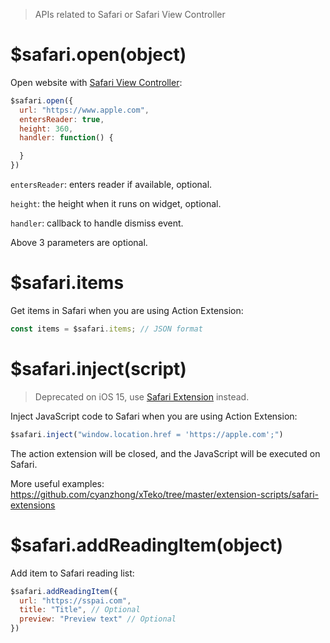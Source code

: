 > APIs related to Safari or Safari View Controller

# $safari.open(object)

Open website with [Safari View Controller](https://developer.apple.com/documentation/safariservices/sfsafariviewcontroller):

```js
$safari.open({
  url: "https://www.apple.com",
  entersReader: true,
  height: 360,
  handler: function() {

  }
})
```

`entersReader`: enters reader if available, optional.

`height`: the height when it runs on widget, optional.

`handler`: callback to handle dismiss event.

Above 3 parameters are optional.

# $safari.items

Get items in Safari when you are using Action Extension:

```js
const items = $safari.items; // JSON format
```

# $safari.inject(script)

> Deprecated on iOS 15, use [Safari Extension](en/safari-extension/intro.md) instead.

Inject JavaScript code to Safari when you are using Action Extension:

```js
$safari.inject("window.location.href = 'https://apple.com';")
```

The action extension will be closed, and the JavaScript will be executed on Safari.

More useful examples: https://github.com/cyanzhong/xTeko/tree/master/extension-scripts/safari-extensions

# $safari.addReadingItem(object)

Add item to Safari reading list:

```js
$safari.addReadingItem({
  url: "https://sspai.com",
  title: "Title", // Optional
  preview: "Preview text" // Optional
})
```
